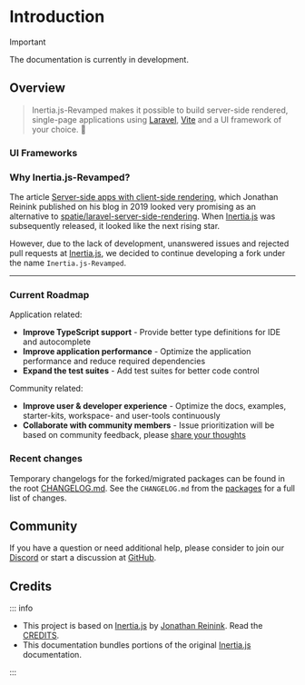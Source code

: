 # Introduction

> [!IMPORTANT]
> The documentation is currently in development.

## Overview

> Inertia.js-Revamped makes it possible to build server-side rendered, single-page applications using [Laravel](https://laravel.com/), [Vite](https://vitejs.dev/) and a UI framework of your choice. :rocket:

### UI Frameworks

<Frameworks />

<!-- * [Preact](https://preactjs.com/)
* [React](https://reactjs.org/)
* [Vue](https://vuejs.org/) -->

### Why Inertia.js-Revamped?

The article [Server-side apps with client-side rendering](https://reinink.ca/articles/server-side-apps-with-client-side-rendering), which Jonathan Reinink published on his blog in 2019 looked very promising as an alternative to [spatie/laravel-server-side-rendering](https://github.com/spatie/laravel-server-side-rendering). When [Inertia.js](https://inertiajs.com/) was subsequently released, it looked like the next rising star.

However, due to the lack of development, unanswered issues and rejected pull requests at [Inertia.js](https://github.com/inertiajs/inertia), we decided to continue developing a fork under the name `Inertia.js-Revamped`.

---

### Current Roadmap

Application related:

* __Improve TypeScript support__ - Provide better type definitions for IDE and autocomplete
* __Improve application performance__ - Optimize the application performance and reduce required dependencies
* __Expand the test suites__ - Add test suites for better code control

Community related:

* __Improve user & developer experience__ - Optimize the docs, examples, starter-kits, workspace- and user-tools continuously
* __Collaborate with community members__ - Issue prioritization will be based on community feedback, please [share your thoughts](https://github.com/inertiajs-revamped/inertia/issues)

### Recent changes

Temporary changelogs for the forked/migrated packages can be found in the root [CHANGELOG.md](https://github.com/inertiajs-revamped/inertia/tree/main/CHANGELOG.md).
See the `CHANGELOG.md` from the [packages](https://github.com/inertiajs-revamped/inertia/tree/main/packages) for a full list of changes.

## Community

If you have a question or need additional help, please consider to join our [Discord](https://discord.gg/Hn5bDDvTKX) or start a discussion at [GitHub](https://github.com/inertiajs-revamped/inertia/discussions).

## Credits

::: info

* This project is based on [Inertia.js](https://inertiajs.com/) by [Jonathan Reinink](https://reinink.ca/). Read the [CREDITS](https://github.com/inertiajs-revamped/inertia/blob/main/CREDITS.md).
* This documentation bundles portions of the original [Inertia.js](https://inertiajs.com/) documentation.

:::
